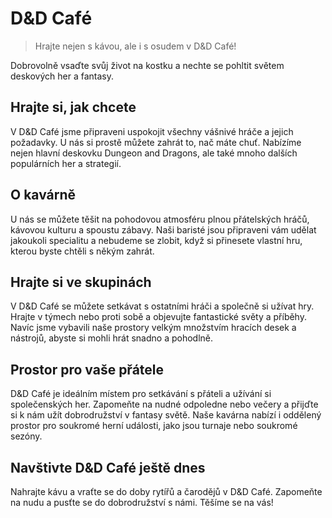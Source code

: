 # D&D Café

>  Hrajte nejen s kávou, ale i s osudem v D&D Café!

 Dobrovolně vsaďte svůj život na kostku a nechte se pohltit světem deskových her a fantasy.

## Hrajte si, jak chcete

V D&D Café jsme připraveni uspokojit všechny vášnivé hráče a jejich požadavky. U nás si prostě můžete zahrát to, nač máte chuť. Nabízíme nejen hlavní deskovku Dungeon and Dragons, ale také mnoho dalších populárních her a strategií.

## O kavárně

U nás se můžete těšit na pohodovou atmosféru plnou přátelských hráčů, kávovou kulturu a spoustu zábavy. Naši baristé jsou připraveni vám udělat jakoukoli specialitu a nebudeme se zlobit, když si přinesete vlastní hru, kterou byste chtěli s někým zahrát.

## Hrajte si ve skupinách

V D&D Café se můžete setkávat s ostatními hráči a společně si užívat hry. Hrajte v týmech nebo proti sobě a objevujte fantastické světy a příběhy. Navíc jsme vybavili naše prostory velkým množstvím hracích desek a nástrojů, abyste si mohli hrát snadno a pohodlně.

## Prostor pro vaše přátele

D&D Café je ideálním místem pro setkávání s přáteli a užívání si společenských her. Zapomeňte na nudné odpoledne nebo večery a přijďte si k nám užít dobrodružství v fantasy světě. Naše kavárna nabízí i oddělený prostor pro soukromé herní události, jako jsou turnaje nebo soukromé sezóny.

## Navštivte D&D Café ještě dnes

Nahrajte kávu a vraťte se do doby rytířů a čarodějů v D&D Café. Zapomeňte na nudu a pusťte se do dobrodružství s námi. Těšíme se na vás!